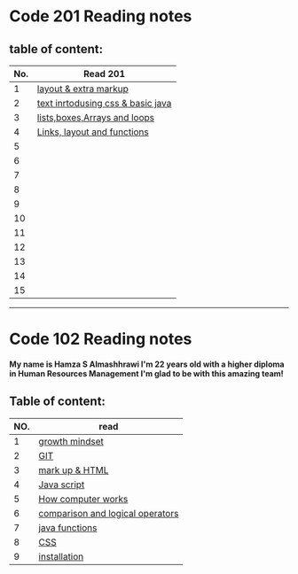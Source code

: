 # Code 201 Reading notes

## table of content:
| No. | Read 201                                         |
| --- | ------------------------------------------------ |
| 1   | [layout & extra markup](Class-01.md)             |
| 2   | [text inrtodusing css & basic java](Class-02.md) |
| 3   | [lists,boxes,Arrays and loops](Class-03.md)      |
| 4   | [Links, layout and functions](Class-04.md)       |
| 5   | []()                                             |
| 6   | []()                                             |
| 7   | []()                                             |
| 8   | []()                                             |
| 9   | []()                                             |
| 10  | []()                                             |
| 11  | []()                                             |
| 12  | []()                                             |
| 13  | []()                                             |
| 14  | []()                                             |
| 15  | []()                                             |

----------------- 
# Code 102 Reading notes 

#### My name is Hamza S Almashhrawi I'm 22 years old with a higher diploma in Human Resources Management I'm glad to be with this amazing team! 

## Table of content:
| NO. | read                                          |
| --- | --------------------------------------------- |
| 1   | [growth mindset](Read1.md)                    |
| 2   | [GIT](Read02.md)                              |
| 3   | [mark up & HTML](Read03.md)                   |
| 4   | [Java script](Read04a.md)                     |
| 5   | [How computer works](Read04b.md)              |
| 6   | [comparison and logical operators](Read05.md) |
| 7   | [java functions](Read06.md)                   |
| 8   | [CSS](Read07.md)                              |
| 9   | [installation](Read09.md)                     |